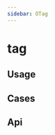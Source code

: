 ```yaml
---
sidebar: OTag
---
```


# tag

## Usage

<!-- @usage tagUsage -->

## Cases

<!-- @case TagBasic -->
<!-- @case TagClosable -->
<!-- @case TagColor -->
<!-- @case TagOutline -->
<!-- @case TagRound -->
<!-- @case TagSize -->

## Api

<!-- @api OTag -->